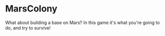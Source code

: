 # MarsColony
What about building a base on Mars? In this game it's what you're going to do, and try to survive!
